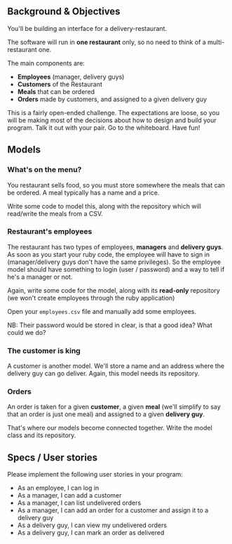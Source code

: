 ## Background & Objectives

You'll be building an interface for a delivery-restaurant.

The software will run in **one restaurant** only, so no need to think of a multi-restaurant one.

The main components are:

- **Employees** (manager, delivery guys)
- **Customers** of the Restaurant
- **Meals** that can be ordered
- **Orders** made by customers, and assigned to a given delivery guy

This is a fairly open-ended challenge. The expectations are loose, so you will be making most of the decisions about how to design and build your program. Talk it out with your pair. Go to the whiteboard. Have fun!

## Models

### What's on the menu?

You restaurant sells food, so you must store somewhere the meals that can be ordered.
A meal typically has a name and a price.

Write some code to model this, along with the repository which will read/write the meals from a CSV.

### Restaurant's employees

The restaurant has two types of employees, **managers** and **delivery guys**.
As soon as you start your ruby code, the employee will have to sign in (manager/delivery guys
don't have the same privileges). So the employee model should have something to login (user / password)
and a way to tell if he's a manager or not.

Again, write some code for the model, along with its **read-only** repository (we won't create
employees through the ruby application)

Open your `employees.csv` file and manually add some employees.

NB: Their password would be stored in clear, is that a good idea? What could we do?

### The customer is king

A customer is another model. We'll store a name and an address where the delivery guy can go deliver.
Again, this model needs its repository.

### Orders

An order is taken for a given **customer**, a given **meal** (we'll simplify to say that
an order is just one meal) and assigned to a given **delivery guy**.

That's where our models become connected together. Write the model class and its repository.

## Specs / User stories

Please implement the following user stories in your program:

- As an employee, I can log in
- As a manager, I can add a customer
- As a manager, I can list undelivered orders
- As a manager, I can add an order for a customer and assign it to a delivery guy
- As a delivery guy, I can view my undelivered orders
- As a delivery guy, I can mark an order as delivered
